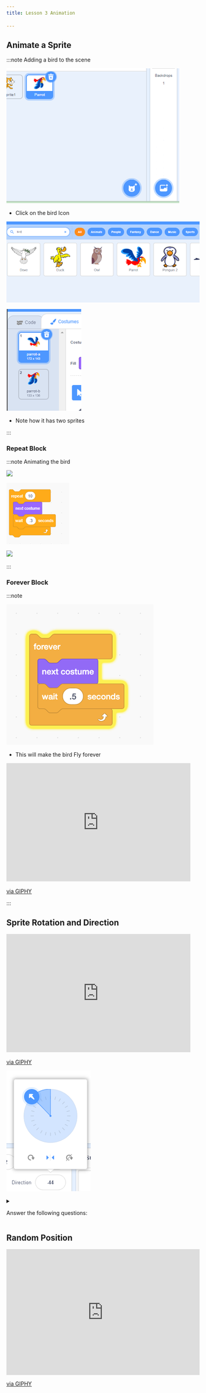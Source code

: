 ```yaml
---
title: Lesson 3 Animation

---
```



## Animate a Sprite

:::note Adding a bird to the scene

![](../static/img/2022-07-11-07-06-40.png)

- Click on the bird Icon

![](../static/img/2022-07-11-07-02-13.png)

![](../static/img/2022-07-11-07-02-36.png)

- Note how it has two sprites

:::

### Repeat Block

:::note Animating the bird


![](@site/static/gif/l3-bird-1.gif)

![](../static/img/2022-07-11-07-06-18.png)

![](@site/static/gif/l3-bird-1.gif)

:::


### Forever Block

:::note

![](2022-07-13-12-25-06.png)

- This will make the bird Fly forever

<iframe src="https://giphy.com/embed/RcMj43IhCJIEUzxWKu" width="480" height="308" frameBorder="0" class="giphy-embed" allowFullScreen></iframe><p><a href="https://giphy.com/gifs/forever-scratch-RcMj43IhCJIEUzxWKu">via GIPHY</a></p>

:::

## Sprite Rotation and Direction

<iframe src="https://giphy.com/embed/BtsyEdzNmdYAj8tyyu" width="480" height="308" frameBorder="0" class="giphy-embed" allowFullScreen></iframe><p><a href="https://giphy.com/gifs/scratch-rotation-BtsyEdzNmdYAj8tyyu">via GIPHY</a></p>

![](2022-07-13-11-31-43.png)



<details>
<summary>

Answer the following questions:
</summary>

What is the 'direction' value when the sprite is pointing right/East? 90

What is the 'direction' value when the sprite is pointing left/West? -90

What is the 'direction' value when the sprite is pointing down/South?180

What is the 'direction' value when the sprite is pointing up/North? 0

For this animation, make sure the Left/Right option is selected.


</details>

## Random Position

<div style="width:100%;height:0;padding-bottom:65%;position:relative;"><iframe src="https://giphy.com/embed/wNvqf2ax2Rzaoom1MB" width="100%" height="100%" style="position:absolute" frameBorder="0" class="giphy-embed" allowFullScreen></iframe></div><p><a href="https://giphy.com/gifs/random-scratch-wNvqf2ax2Rzaoom1MB">via GIPHY</a></p>








